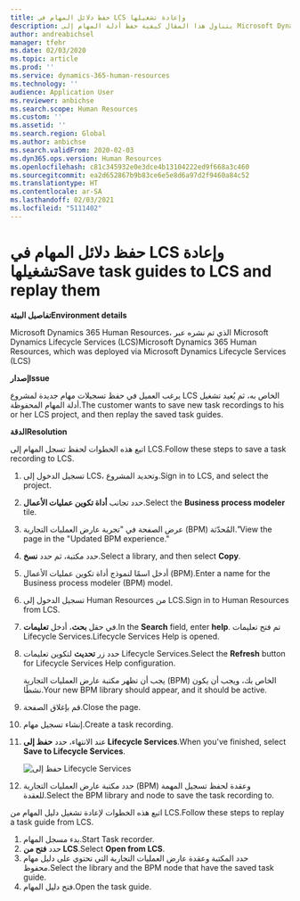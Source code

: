```yaml
---
title: حفظ دلائل المهام في LCS وإعادة تشغيلها
description: يتناول هذا المقال كيفية حفظ أدلة المهام إلى Microsoft Dynamics Lifecycle Services (LCS) ثم إعادة تشغيلها.
author: andreabichsel
manager: tfehr
ms.date: 02/03/2020
ms.topic: article
ms.prod: ''
ms.service: dynamics-365-human-resources
ms.technology: ''
audience: Application User
ms.reviewer: anbichse
ms.search.scope: Human Resources
ms.custom: ''
ms.assetid: ''
ms.search.region: Global
ms.author: anbichse
ms.search.validFrom: 2020-02-03
ms.dyn365.ops.version: Human Resources
ms.openlocfilehash: c81c345932e0e3dce4b13104222ed9f668a3c460
ms.sourcegitcommit: ea2d652867b9b83ce6e5e8d6a97d2f9460a84c52
ms.translationtype: HT
ms.contentlocale: ar-SA
ms.lasthandoff: 02/03/2021
ms.locfileid: "5111402"
---
```

# <a name="save-task-guides-to-lcs-and-replay-them"></a><span data-ttu-id="6d722-103">حفظ دلائل المهام في LCS وإعادة تشغيلها</span><span class="sxs-lookup"><span data-stu-id="6d722-103">Save task guides to LCS and replay them</span></span>

<span data-ttu-id="6d722-104">**تفاصيل البيئة**</span><span class="sxs-lookup"><span data-stu-id="6d722-104">**Environment details**</span></span> 

<span data-ttu-id="6d722-105">Microsoft Dynamics 365 Human Resources، الذي تم نشره عبر Microsoft Dynamics Lifecycle Services (LCS)</span><span class="sxs-lookup"><span data-stu-id="6d722-105">Microsoft Dynamics 365 Human Resources, which was deployed via Microsoft Dynamics Lifecycle Services (LCS)</span></span>

<span data-ttu-id="6d722-106">**إصدار**</span><span class="sxs-lookup"><span data-stu-id="6d722-106">**Issue**</span></span>

<span data-ttu-id="6d722-107">يرغب العميل في حفظ تسجيلات مهام جديدة لمشروع LCS الخاص به، ثم يُعيد تشغيل أدلة المهام المحفوظة.</span><span class="sxs-lookup"><span data-stu-id="6d722-107">The customer wants to save new task recordings to his or her LCS project, and then replay the saved task guides.</span></span>

<span data-ttu-id="6d722-108">**‏‏الدقة**</span><span class="sxs-lookup"><span data-stu-id="6d722-108">**Resolution**</span></span>

<span data-ttu-id="6d722-109">اتبع هذه الخطوات لحفظ تسجل المهام إلى LCS.</span><span class="sxs-lookup"><span data-stu-id="6d722-109">Follow these steps to save a task recording to LCS.</span></span>

1. <span data-ttu-id="6d722-110">تسجيل الدخول إلى LCS، وتحديد المشروع.</span><span class="sxs-lookup"><span data-stu-id="6d722-110">Sign in to LCS, and select the project.</span></span>
2. <span data-ttu-id="6d722-111">حدد تجانب **أداة تكوين عمليات الأعمال**.</span><span class="sxs-lookup"><span data-stu-id="6d722-111">Select the **Business process modeler** tile.</span></span>
3. <span data-ttu-id="6d722-112">عرض الصفحة في "تجربة عارض العمليات التجارية (BPM) المُحدّثة."</span><span class="sxs-lookup"><span data-stu-id="6d722-112">View the page in the "Updated BPM experience."</span></span>
4. <span data-ttu-id="6d722-113">حدد مكتبة، ثم حدد **نسخ**.</span><span class="sxs-lookup"><span data-stu-id="6d722-113">Select a library, and then select **Copy**.</span></span>
5. <span data-ttu-id="6d722-114">أدخل اسمًا لنموذج أداة تكوين عمليات الأعمال (BPM).</span><span class="sxs-lookup"><span data-stu-id="6d722-114">Enter a name for the Business process modeler (BPM) model.</span></span>
6. <span data-ttu-id="6d722-115">تسجيل الدخول إلى Human Resources من LCS.</span><span class="sxs-lookup"><span data-stu-id="6d722-115">Sign in to Human Resources from LCS.</span></span>
7. <span data-ttu-id="6d722-116">في حقل **بحث**، أدخل **تعليمات**.</span><span class="sxs-lookup"><span data-stu-id="6d722-116">In the **Search** field, enter **help**.</span></span> <span data-ttu-id="6d722-117">تم فتح تعليمات Lifecycle Services.</span><span class="sxs-lookup"><span data-stu-id="6d722-117">Lifecycle Services Help is opened.</span></span>
8. <span data-ttu-id="6d722-118">حدد زر **تحديث** لتكوين تعليمات Lifecycle Services.</span><span class="sxs-lookup"><span data-stu-id="6d722-118">Select the **Refresh** button for Lifecycle Services Help configuration.</span></span>

    <span data-ttu-id="6d722-119">يجب أن تظهر مكتبة عارض العمليات التجارية (BPM) الخاص بك، ويجب أن يكون نشطًا.</span><span class="sxs-lookup"><span data-stu-id="6d722-119">Your new BPM library should appear, and it should be active.</span></span>

9. <span data-ttu-id="6d722-120">قم بإغلاق الصفحة.</span><span class="sxs-lookup"><span data-stu-id="6d722-120">Close the page.</span></span>
10. <span data-ttu-id="6d722-121">إنشاء تسجيل مهام.</span><span class="sxs-lookup"><span data-stu-id="6d722-121">Create a task recording.</span></span>
11. <span data-ttu-id="6d722-122">عند الانتهاء، حدد **حفظ إلى Lifecycle Services**.</span><span class="sxs-lookup"><span data-stu-id="6d722-122">When you've finished, select **Save to Lifecycle Services**.</span></span>

    ![حفظ إلى Lifecycle Services](media/task-guides.png)

12. <span data-ttu-id="6d722-124">حدد مكتبة عارض العمليات التجارية (BPM) وعقدة لحفظ تسجيل المهمة للعقدة.</span><span class="sxs-lookup"><span data-stu-id="6d722-124">Select the BPM library and node to save the task recording to.</span></span>

<span data-ttu-id="6d722-125">اتبع هذه الخطوات لإعادة تشغيل دليل المهام من LCS.</span><span class="sxs-lookup"><span data-stu-id="6d722-125">Follow these steps to replay a task guide from LCS.</span></span>

1. <span data-ttu-id="6d722-126">بدء مسجل المهام.</span><span class="sxs-lookup"><span data-stu-id="6d722-126">Start Task recorder.</span></span>
2. <span data-ttu-id="6d722-127">حدد **فتح من LCS**.</span><span class="sxs-lookup"><span data-stu-id="6d722-127">Select **Open from LCS**.</span></span>
3. <span data-ttu-id="6d722-128">حدد المكتبة وعقدة عارض العمليات التجارية التي تحتوي على دليل مهام محفوظ.</span><span class="sxs-lookup"><span data-stu-id="6d722-128">Select the library and the BPM node that have the saved task guide.</span></span>
4. <span data-ttu-id="6d722-129">فتح دليل المهام.</span><span class="sxs-lookup"><span data-stu-id="6d722-129">Open the task guide.</span></span>
